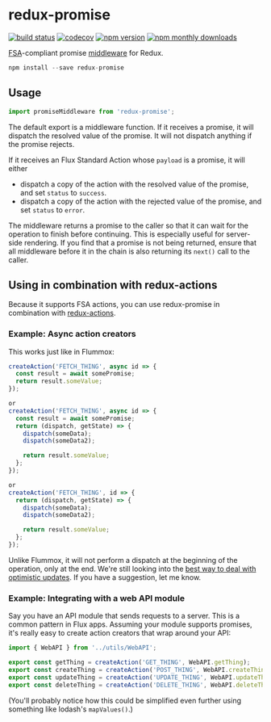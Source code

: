 # redux-promise

[![build status](https://img.shields.io/travis/redux-utilities/redux-promise/master.svg)](https://travis-ci.org/redux-utilities/redux-promise)
[![codecov](https://codecov.io/gh/redux-utilities/redux-promise/branch/master/graph/badge.svg)](https://codecov.io/gh/redux-utilities/redux-promise)
[![npm version](https://img.shields.io/npm/v/redux-promise.svg)](https://www.npmjs.com/package/redux-promise)
[![npm monthly downloads](https://img.shields.io/npm/dm/redux-promise.svg)](https://www.npmjs.com/package/redux-promise)

[FSA](https://github.com/redux-utilities/flux-standard-action)-compliant promise [middleware](https://redux.js.org/advanced/middleware) for Redux.

```js
npm install --save redux-promise
```

## Usage

```js
import promiseMiddleware from 'redux-promise';
```

The default export is a middleware function. If it receives a promise, it will dispatch the resolved value of the promise. It will not dispatch anything if the promise rejects.

If it receives an Flux Standard Action whose `payload` is a promise, it will either

* dispatch a copy of the action with the resolved value of the promise, and set `status` to `success`.
* dispatch a copy of the action with the rejected value of the promise, and set `status` to `error`.

The middleware returns a promise to the caller so that it can wait for the operation to finish before continuing. This is especially useful for server-side rendering. If you find that a promise is not being returned, ensure that all middleware before it in the chain is also returning its `next()` call to the caller.

## Using in combination with redux-actions

Because it supports FSA actions, you can use redux-promise in combination with [redux-actions](https://github.com/redux-utilities/redux-actions).

### Example: Async action creators

This works just like in Flummox:

```js
createAction('FETCH_THING', async id => {
  const result = await somePromise;
  return result.someValue;
});

or 
createAction('FETCH_THING', async id => {
  const result = await somePromise;
  return (dispatch, getState) => {
    dispatch(someData);
    dispatch(someData2);

    return result.someValue;
  };
});

or 
createAction('FETCH_THING', id => {
  return (dispatch, getState) => {
    dispatch(someData);
    dispatch(someData2);

    return result.someValue;
  };
});

```

Unlike Flummox, it will not perform a dispatch at the beginning of the operation, only at the end. We're still looking into the [best way to deal with optimistic updates](https://github.com/redux-utilities/flux-standard-action/issues/7). If you have a suggestion, let me know.

### Example: Integrating with a web API module

Say you have an API module that sends requests to a server. This is a common pattern in Flux apps. Assuming your module supports promises, it's really easy to create action creators that wrap around your API:

```js
import { WebAPI } from '../utils/WebAPI';

export const getThing = createAction('GET_THING', WebAPI.getThing);
export const createThing = createAction('POST_THING', WebAPI.createThing);
export const updateThing = createAction('UPDATE_THING', WebAPI.updateThing);
export const deleteThing = createAction('DELETE_THING', WebAPI.deleteThing);
```

(You'll probably notice how this could be simplified even further using something like lodash's `mapValues()`.)
